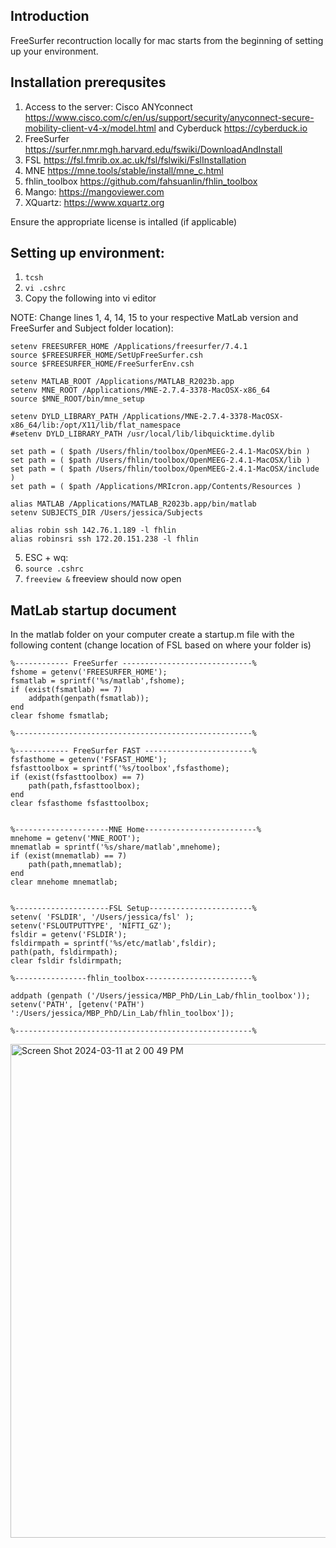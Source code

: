 ## Introduction
FreeSurfer recontruction locally for mac starts from the beginning of setting up your environment. 

## Installation prerequsites 
1. Access to the server: Cisco ANYconnect https://www.cisco.com/c/en/us/support/security/anyconnect-secure-mobility-client-v4-x/model.html and Cyberduck https://cyberduck.io
2. FreeSurfer https://surfer.nmr.mgh.harvard.edu/fswiki/DownloadAndInstall
3. FSL https://fsl.fmrib.ox.ac.uk/fsl/fslwiki/FslInstallation
4. MNE https://mne.tools/stable/install/mne_c.html
5. fhlin_toolbox https://github.com/fahsuanlin/fhlin_toolbox
6. Mango: https://mangoviewer.com
7. XQuartz: https://www.xquartz.org

Ensure the appropriate license is intalled (if applicable)

## Setting up environment: 

1. `tcsh`
2. `vi .cshrc`
3. Copy the following into vi editor 

NOTE: Change lines 1, 4, 14, 15 to your respective MatLab version and FreeSurfer and Subject folder location):

    setenv FREESURFER_HOME /Applications/freesurfer/7.4.1
    source $FREESURFER_HOME/SetUpFreeSurfer.csh
    source $FREESURFER_HOME/FreeSurferEnv.csh

    setenv MATLAB_ROOT /Applications/MATLAB_R2023b.app
    setenv MNE_ROOT /Applications/MNE-2.7.4-3378-MacOSX-x86_64
    source $MNE_ROOT/bin/mne_setup
    
    setenv DYLD_LIBRARY_PATH /Applications/MNE-2.7.4-3378-MacOSX-x86_64/lib:/opt/X11/lib/flat_namespace
    #setenv DYLD_LIBRARY_PATH /usr/local/lib/libquicktime.dylib

    set path = ( $path /Users/fhlin/toolbox/OpenMEEG-2.4.1-MacOSX/bin )
    set path = ( $path /Users/fhlin/toolbox/OpenMEEG-2.4.1-MacOSX/lib )
    set path = ( $path /Users/fhlin/toolbox/OpenMEEG-2.4.1-MacOSX/include )
    set path = ( $path /Applications/MRIcron.app/Contents/Resources )

    alias MATLAB /Applications/MATLAB_R2023b.app/bin/matlab
    setenv SUBJECTS_DIR /Users/jessica/Subjects

    alias robin ssh 142.76.1.189 -l fhlin
    alias robinsri ssh 172.20.151.238 -l fhlin

5. ESC + wq:
6. `source .cshrc`
7. `freeview &` freeview should now open

## MatLab startup document 
In the matlab folder on your computer create a startup.m file with the following content (change location of FSL based on where your folder is)

    %------------ FreeSurfer -----------------------------%
    fshome = getenv('FREESURFER_HOME');
    fsmatlab = sprintf('%s/matlab',fshome);
    if (exist(fsmatlab) == 7)
        addpath(genpath(fsmatlab));  
    end
    clear fshome fsmatlab;

    %-----------------------------------------------------%

    %------------ FreeSurfer FAST ------------------------%
    fsfasthome = getenv('FSFAST_HOME');
    fsfasttoolbox = sprintf('%s/toolbox',fsfasthome);
    if (exist(fsfasttoolbox) == 7)
        path(path,fsfasttoolbox);
    end
    clear fsfasthome fsfasttoolbox;


    %---------------------MNE Home-------------------------%
    mnehome = getenv('MNE_ROOT');
    mnematlab = sprintf('%s/share/matlab',mnehome);
    if (exist(mnematlab) == 7)
        path(path,mnematlab);
    end
    clear mnehome mnematlab;


    %---------------------FSL Setup-----------------------%
    setenv( 'FSLDIR', '/Users/jessica/fsl' );
    setenv('FSLOUTPUTTYPE', 'NIFTI_GZ');
    fsldir = getenv('FSLDIR');
    fsldirmpath = sprintf('%s/etc/matlab',fsldir);
    path(path, fsldirmpath);
    clear fsldir fsldirmpath;

    %----------------fhlin_toolbox------------------------%

    addpath (genpath ('/Users/jessica/MBP_PhD/Lin_Lab/fhlin_toolbox'));
    setenv('PATH', [getenv('PATH') ':/Users/jessica/MBP_PhD/Lin_Lab/fhlin_toolbox']);

    %-----------------------------------------------------%

<img width="790" alt="Screen Shot 2024-03-11 at 2 00 49 PM" src="https://github.com/Lin-Brain-Lab/fMRI-Analysis-For-Mac/assets/157174338/79e4c8b6-5eb0-4d21-ad19-5f344125d9ff">
